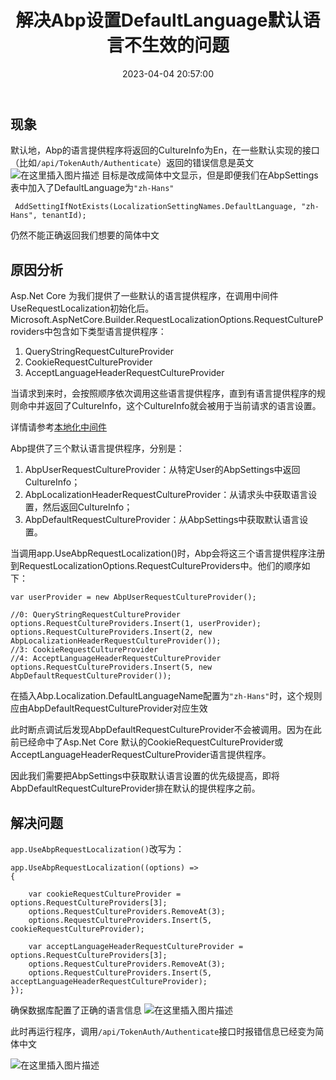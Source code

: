 ﻿---
thumbnail:
cover:
title: '解决Abp设置DefaultLanguage默认语言不生效的问题'
excerpt:
description:
date: 2023-04-04 20:57:00
tags:
  - asp.net core
  - Abp
  - C#

categories:
  - .NET
 
toc: true
recommend: 1
keywords: categories-java
uniqueId: 2023-04-04 20:57:00/解决Abp设置DefaultLanguage默认语言不生效的问题.html
---
<!-- toc -->
## 现象

默认地，Abp的语言提供程序将返回的CultureInfo为En，在一些默认实现的接口（比如`/api/TokenAuth/Authenticate`）返回的错误信息是英文
![在这里插入图片描述](95de1bba563e47e7a7db20290af169b3.png)
目标是改成简体中文显示，但是即便我们在AbpSettings表中加入了DefaultLanguage为`"zh-Hans" `     
```
 AddSettingIfNotExists(LocalizationSettingNames.DefaultLanguage, "zh-Hans", tenantId);
```
仍然不能正确返回我们想要的简体中文

## 原因分析


Asp.Net Core 为我们提供了一些默认的语言提供程序，在调用中间件UseRequestLocalization初始化后。Microsoft.AspNetCore.Builder.RequestLocalizationOptions.RequestCultureProviders中包含如下类型语言提供程序：

1. QueryStringRequestCultureProvider
2. CookieRequestCultureProvider
3. AcceptLanguageHeaderRequestCultureProvider

当请求到来时，会按照顺序依次调用这些语言提供程序，直到有语言提供程序的规则命中并返回了CultureInfo，这个CultureInfo就会被用于当前请求的语言设置。


详情请参考[本地化中间件](https://learn.microsoft.com/zh-cn/aspnet/core/fundamentals/localization?view=aspnetcore-3.1#localization-middleware)

Abp提供了三个默认语言提供程序，分别是：
1. AbpUserRequestCultureProvider：从特定User的AbpSettings中返回CultureInfo；
2. AbpLocalizationHeaderRequestCultureProvider：从请求头中获取语言设置，然后返回CultureInfo；
3. AbpDefaultRequestCultureProvider：从AbpSettings中获取默认语言设置。

当调用app.UseAbpRequestLocalization()时，Abp会将这三个语言提供程序注册到RequestLocalizationOptions.RequestCultureProviders中。他们的顺序如下：

```
var userProvider = new AbpUserRequestCultureProvider();

//0: QueryStringRequestCultureProvider
options.RequestCultureProviders.Insert(1, userProvider);
options.RequestCultureProviders.Insert(2, new AbpLocalizationHeaderRequestCultureProvider());
//3: CookieRequestCultureProvider
//4: AcceptLanguageHeaderRequestCultureProvider
options.RequestCultureProviders.Insert(5, new AbpDefaultRequestCultureProvider());
```


在插入Abp.Localization.DefaultLanguageName配置为`"zh-Hans"`时，这个规则应由AbpDefaultRequestCultureProvider对应生效

此时断点调试后发现AbpDefaultRequestCultureProvider不会被调用。因为在此前已经命中了Asp.Net Core 默认的CookieRequestCultureProvider或
AcceptLanguageHeaderRequestCultureProvider语言提供程序。

因此我们需要把AbpSettings中获取默认语言设置的优先级提高，即将AbpDefaultRequestCultureProvider排在默认的提供程序之前。

## 解决问题

`app.UseAbpRequestLocalization()`改写为：
```
app.UseAbpRequestLocalization((options) =>
{

    var cookieRequestCultureProvider = options.RequestCultureProviders[3];
    options.RequestCultureProviders.RemoveAt(3);
    options.RequestCultureProviders.Insert(5, cookieRequestCultureProvider);

    var acceptLanguageHeaderRequestCultureProvider = options.RequestCultureProviders[3];
    options.RequestCultureProviders.RemoveAt(3);
    options.RequestCultureProviders.Insert(5, acceptLanguageHeaderRequestCultureProvider);
});
```
确保数据库配置了正确的语言信息
![在这里插入图片描述](55ad687f1b1a4bd3875e6f5bb9f92166.png)

此时再运行程序，调用`/api/TokenAuth/Authenticate`接口时报错信息已经变为简体中文

![在这里插入图片描述](2ab9d07a1d0c40b4aaead4aa6bdf62e0.png)
